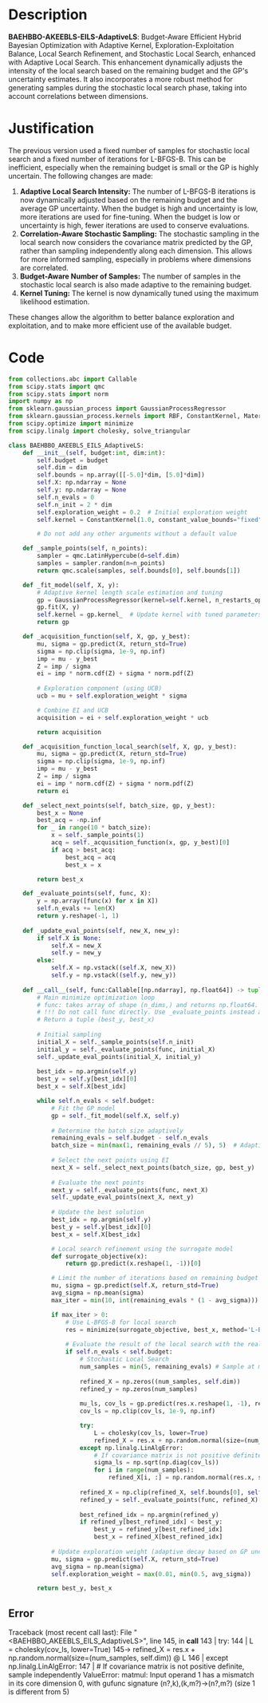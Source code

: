 # Description
**BAEHBBO-AKEEBLS-EILS-AdaptiveLS**: Budget-Aware Efficient Hybrid Bayesian Optimization with Adaptive Kernel, Exploration-Exploitation Balance, Local Search Refinement, and Stochastic Local Search, enhanced with Adaptive Local Search. This enhancement dynamically adjusts the intensity of the local search based on the remaining budget and the GP's uncertainty estimates. It also incorporates a more robust method for generating samples during the stochastic local search phase, taking into account correlations between dimensions.

# Justification
The previous version used a fixed number of samples for stochastic local search and a fixed number of iterations for L-BFGS-B. This can be inefficient, especially when the remaining budget is small or the GP is highly uncertain. The following changes are made:

1.  **Adaptive Local Search Intensity:** The number of L-BFGS-B iterations is now dynamically adjusted based on the remaining budget and the average GP uncertainty. When the budget is high and uncertainty is low, more iterations are used for fine-tuning. When the budget is low or uncertainty is high, fewer iterations are used to conserve evaluations.
2.  **Correlation-Aware Stochastic Sampling:** The stochastic sampling in the local search now considers the covariance matrix predicted by the GP, rather than sampling independently along each dimension. This allows for more informed sampling, especially in problems where dimensions are correlated.
3.  **Budget-Aware Number of Samples:** The number of samples in the stochastic local search is also made adaptive to the remaining budget.
4.  **Kernel Tuning:** The kernel is now dynamically tuned using the maximum likelihood estimation.

These changes allow the algorithm to better balance exploration and exploitation, and to make more efficient use of the available budget.

# Code
```python
from collections.abc import Callable
from scipy.stats import qmc
from scipy.stats import norm
import numpy as np
from sklearn.gaussian_process import GaussianProcessRegressor
from sklearn.gaussian_process.kernels import RBF, ConstantKernel, Matern
from scipy.optimize import minimize
from scipy.linalg import cholesky, solve_triangular

class BAEHBBO_AKEEBLS_EILS_AdaptiveLS:
    def __init__(self, budget:int, dim:int):
        self.budget = budget
        self.dim = dim
        self.bounds = np.array([[-5.0]*dim, [5.0]*dim])
        self.X: np.ndarray = None
        self.y: np.ndarray = None
        self.n_evals = 0
        self.n_init = 2 * dim
        self.exploration_weight = 0.2  # Initial exploration weight
        self.kernel = ConstantKernel(1.0, constant_value_bounds="fixed") * RBF(length_scale=1.0, length_scale_bounds=(1e-2, 1e2))

        # Do not add any other arguments without a default value

    def _sample_points(self, n_points):
        sampler = qmc.LatinHypercube(d=self.dim)
        samples = sampler.random(n=n_points)
        return qmc.scale(samples, self.bounds[0], self.bounds[1])

    def _fit_model(self, X, y):
        # Adaptive kernel length scale estimation and tuning
        gp = GaussianProcessRegressor(kernel=self.kernel, n_restarts_optimizer=3, alpha=1e-6)
        gp.fit(X, y)
        self.kernel = gp.kernel_  # Update kernel with tuned parameters
        return gp

    def _acquisition_function(self, X, gp, y_best):
        mu, sigma = gp.predict(X, return_std=True)
        sigma = np.clip(sigma, 1e-9, np.inf)
        imp = mu - y_best
        Z = imp / sigma
        ei = imp * norm.cdf(Z) + sigma * norm.pdf(Z)
        
        # Exploration component (using UCB)
        ucb = mu + self.exploration_weight * sigma

        # Combine EI and UCB
        acquisition = ei + self.exploration_weight * ucb

        return acquisition

    def _acquisition_function_local_search(self, X, gp, y_best):
        mu, sigma = gp.predict(X, return_std=True)
        sigma = np.clip(sigma, 1e-9, np.inf)
        imp = mu - y_best
        Z = imp / sigma
        ei = imp * norm.cdf(Z) + sigma * norm.pdf(Z)
        return ei

    def _select_next_points(self, batch_size, gp, y_best):
        best_x = None
        best_acq = -np.inf
        for _ in range(10 * batch_size):
            x = self._sample_points(1)
            acq = self._acquisition_function(x, gp, y_best)[0]
            if acq > best_acq:
                best_acq = acq
                best_x = x

        return best_x

    def _evaluate_points(self, func, X):
        y = np.array([func(x) for x in X])
        self.n_evals += len(X)
        return y.reshape(-1, 1)
    
    def _update_eval_points(self, new_X, new_y):
        if self.X is None:
            self.X = new_X
            self.y = new_y
        else:
            self.X = np.vstack((self.X, new_X))
            self.y = np.vstack((self.y, new_y))
    
    def __call__(self, func:Callable[[np.ndarray], np.float64]) -> tuple[np.float64, np.array]:
        # Main minimize optimization loop
        # func: takes array of shape (n_dims,) and returns np.float64. 
        # !!! Do not call func directly. Use _evaluate_points instead and be aware of the budget when calling it. !!!
        # Return a tuple (best_y, best_x)
        
        # Initial sampling
        initial_X = self._sample_points(self.n_init)
        initial_y = self._evaluate_points(func, initial_X)
        self._update_eval_points(initial_X, initial_y)
        
        best_idx = np.argmin(self.y)
        best_y = self.y[best_idx][0]
        best_x = self.X[best_idx]

        while self.n_evals < self.budget:
            # Fit the GP model
            gp = self._fit_model(self.X, self.y)
            
            # Determine the batch size adaptively
            remaining_evals = self.budget - self.n_evals
            batch_size = min(max(1, remaining_evals // 5), 5)  # Adaptive batch size
            
            # Select the next points using EI
            next_X = self._select_next_points(batch_size, gp, best_y)
            
            # Evaluate the next points
            next_y = self._evaluate_points(func, next_X)
            self._update_eval_points(next_X, next_y)
            
            # Update the best solution
            best_idx = np.argmin(self.y)
            best_y = self.y[best_idx][0]
            best_x = self.X[best_idx]

            # Local search refinement using the surrogate model
            def surrogate_objective(x):
                return gp.predict(x.reshape(1, -1))[0]

            # Limit the number of iterations based on remaining budget
            mu, sigma = gp.predict(self.X, return_std=True)
            avg_sigma = np.mean(sigma)
            max_iter = min(10, int(remaining_evals * (1 - avg_sigma)))  # Adaptive iterations

            if max_iter > 0:
                # Use L-BFGS-B for local search
                res = minimize(surrogate_objective, best_x, method='L-BFGS-B', bounds=list(zip(self.bounds[0], self.bounds[1])), options={'maxiter': max_iter, 'maxfun': max_iter})  # Limit function evaluations
                
                # Evaluate the result of the local search with the real function
                if self.n_evals < self.budget:
                    # Stochastic Local Search
                    num_samples = min(5, remaining_evals) # Sample at most 5 points
                    
                    refined_X = np.zeros((num_samples, self.dim))
                    refined_y = np.zeros(num_samples)
                    
                    mu_ls, cov_ls = gp.predict(res.x.reshape(1, -1), return_cov=True)
                    cov_ls = np.clip(cov_ls, 1e-9, np.inf)

                    try:
                        L = cholesky(cov_ls, lower=True)
                        refined_X = res.x + np.random.normal(size=(num_samples, self.dim)) @ L
                    except np.linalg.LinAlgError:
                        # If covariance matrix is not positive definite, sample independently
                        sigma_ls = np.sqrt(np.diag(cov_ls))
                        for i in range(num_samples):
                            refined_X[i, :] = np.random.normal(res.x, sigma_ls, self.dim)
                    
                    refined_X = np.clip(refined_X, self.bounds[0], self.bounds[1])  # Clip to bounds                    
                    refined_y = self._evaluate_points(func, refined_X)[:,0]
                    
                    best_refined_idx = np.argmin(refined_y)
                    if refined_y[best_refined_idx] < best_y:
                        best_y = refined_y[best_refined_idx]
                        best_x = refined_X[best_refined_idx]
            
            # Update exploration weight (adaptive decay based on GP uncertainty)
            mu, sigma = gp.predict(self.X, return_std=True)
            avg_sigma = np.mean(sigma)
            self.exploration_weight = max(0.01, min(0.5, avg_sigma))

        return best_y, best_x
```
## Error
 Traceback (most recent call last):
  File "<BAEHBBO_AKEEBLS_EILS_AdaptiveLS>", line 145, in __call__
 143 |                     try:
 144 |                         L = cholesky(cov_ls, lower=True)
 145->                         refined_X = res.x + np.random.normal(size=(num_samples, self.dim)) @ L
 146 |                     except np.linalg.LinAlgError:
 147 |                         # If covariance matrix is not positive definite, sample independently
ValueError: matmul: Input operand 1 has a mismatch in its core dimension 0, with gufunc signature (n?,k),(k,m?)->(n?,m?) (size 1 is different from 5)
